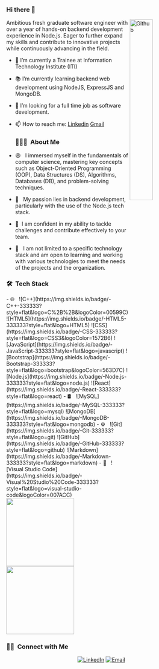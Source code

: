 ### Hi there 👋

<img width="35%" align="right" alt="Github" src="https://user-images.githubusercontent.com/48678280/88862734-4903af80-d201-11ea-968b-9c939d88a37c.gif" />

Ambitious fresh graduate software engineer with over a year of hands-on backend development 
experience in Node.js. Eager to further expand my skills and contribute to innovative projects 
while continuously advancing in the field.

- 💼 I’m currently a Trainee at Information Technology Institute (ITI)
- 📚 I’m currently learning  backend web development using NodeJS, ExpressJS and MongoDB.
- 👯 I’m looking for a full time job as software development. 
- 📫 How to reach me: [Linkedin](https://www.linkedin.com/in/hossammazro3) [Gmail](mailto:ha7455903@gmail.com)
   <h3> 👨🏻‍💻 &nbsp;About Me </h3>

- 😆 &nbsp; I immersed myself in the fundamentals of computer science, mastering key concepts such as Object-Oriented Programming (OOP), Data Structures (DS), Algorithms, Databases (DB), and problem-solving techniques.
- 🌱 &nbsp; My passion lies in backend development, particularly with the use of the Node.js tech stack. 
- 💪 &nbsp;I am confident in my ability to tackle challenges and contribute effectively to your team.
- 👀 &nbsp; I am not limited to a specific technology stack and am open to learning and working with various technologies to meet the needs of the projects and the organization.

<h3> 🛠 &nbsp;Tech Stack</h3>
- 🌐 &nbsp;
  ![C++](https://img.shields.io/badge/-C++-333333?style=flat&logo=C%2B%2B&logoColor=00599C)
  ![HTML5](https://img.shields.io/badge/-HTML5-333333?style=flat&logo=HTML5)
  ![CSS](https://img.shields.io/badge/-CSS-333333?style=flat&logo=CSS3&logoColor=1572B6)
  ![JavaScript](https://img.shields.io/badge/-JavaScript-333333?style=flat&logo=javascript)
  ![Bootstrap](https://img.shields.io/badge/-Bootstrap-333333?style=flat&logo=bootstrap&logoColor=563D7C)
  ![Node.js](https://img.shields.io/badge/-Node.js-333333?style=flat&logo=node.js)
  ![React](https://img.shields.io/badge/-React-333333?style=flat&logo=react)
- 🛢 &nbsp;
  ![MySQL](https://img.shields.io/badge/-MySQL-333333?style=flat&logo=mysql)
  ![MongoDB](https://img.shields.io/badge/-MongoDB-333333?style=flat&logo=mongodb)
- ⚙️ &nbsp;
  ![Git](https://img.shields.io/badge/-Git-333333?style=flat&logo=git)
  ![GitHub](https://img.shields.io/badge/-GitHub-333333?style=flat&logo=github)
  ![Markdown](https://img.shields.io/badge/-Markdown-333333?style=flat&logo=markdown)
- 🔧 &nbsp;
  ![Visual Studio Code](https://img.shields.io/badge/-Visual%20Studio%20Code-333333?style=flat&logo=visual-studio-code&logoColor=007ACC)
<br/>
<a href="https://github.com/AVS1508">
  <img height="180em" src="https://github-readme-stats.vercel.app/api?username=AVS1508&theme=buefy&show_icons=true" />
  <img height="180em" src="https://github-readme-stats.vercel.app/api/top-langs/?username=AVS1508&theme=buefy&layout=compact" />
</a>

<br/>

<h3> 🤝🏻 &nbsp;Connect with Me </h3>

<p align="center">
<a href="https://www.linkedin.com/in/hossammazro3"><img alt="LinkedIn" src="https://img.shields.io/badge/LinkedIn-Aditya%20Vikram%20Singh-blue?style=flat-square&logo=linkedin"></a>
<a href="mailto:ha7455903@gmail.com"><img alt="Email" src="https://img.shields.io/badge/Email-avsingh@umass.edu-blue?style=flat-square&logo=gmail"></a>
</p>
